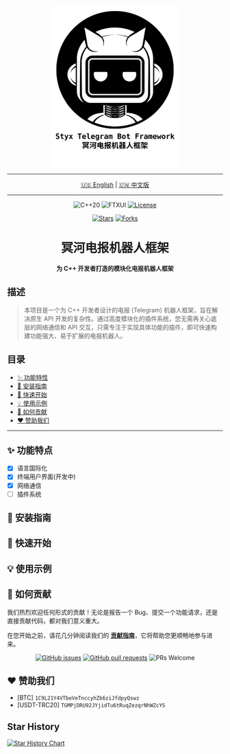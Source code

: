 <p align="center">
    <img src="Styx-Telegram-Bot-Framework.svg" alt="Styx Telegram Bot Framework Logo" width="300"/>
</p>

<hr/>

<p align="center">
  <a href="README.md">🇺🇸 English</a> | <a href="README.zh-CN.md">🇨🇳 中文版</a>
</p>

<hr/>

<p align="center">
  <!-- 核心技术 -->
  <img src="https://img.shields.io/badge/C++-20-blue.svg?style=flat-square&logo=c%2B%2B&logoColor=white" alt="C++20">
  <img src="https://img.shields.io/badge/TUI-FTXUI-blueviolet.svg?style=flat-square" alt="FTXUI">
  <!-- 许可证 -->
  <a href="LICENSE"><img src="https://img.shields.io/badge/License-AGPL_v3-blue.svg?style=flat-square" alt="License"></a>
</p>

<p align="center">
  <!-- 社交徽章 -->
  <a href="https://github.com/OasisPioneer/StyxTelegramBotFramework/stargazers"><img src="https://img.shields.io/github/stars/OasisPioneer/StyxTelegramBotFramework?style=social" alt="Stars"></a>
  <a href="https://github.com/OasisPioneer/StyxTelegramBotFramework/network/members"><img src="https://img.shields.io/github/forks/OasisPioneer/StyxTelegramBotFramework?style=social" alt="Forks"></a>
</p>

<h1 align="center">
冥河电报机器人框架
</h1>

<p align="center">
  <b>为 C++ 开发者打造的模块化电报机器人框架</b>
</p>

## 描述

> 本项目是一个为 C++ 开发者设计的电报 (Telegram) 机器人框架，旨在解决原生 API 开发的复杂性。通过高度模块化的插件系统，您无需再关心底层的网络通信和
> API 交互，只需专注于实现具体功能的插件，即可快速构建功能强大、易于扩展的电报机器人。

## 目录

- [✨ 功能特性](#-功能特点)
- [🔧 安装指南](#-安装指南)
- [🚀 快速开始](#-快速开始)
- [💡 使用示例](#-使用示例)
- [🤝 如何贡献](#-如何贡献)
- [❤️ 赞助我们](#-赞助我们)

---

## ✨ 功能特点

* [X] 语言国际化
* [X] 终端用户界面(开发中)
* [X] 网络通信
* [ ] 插件系统

## 🔧 安装指南

## 🚀 快速开始

## 💡 使用示例

## 🤝 如何贡献

我们热烈欢迎任何形式的贡献！无论是报告一个 Bug、提交一个功能请求，还是直接贡献代码，都对我们意义重大。

在您开始之前，请花几分钟阅读我们的 **[贡献指南](./Docs/CONTRIBUTING.zh-CN.md)**，它将帮助您更顺畅地参与进来。

<p align="center">
  <a href="https://github.com/OasisPioneer/StyxTelegramBotFramework/issues"><img src="https://img.shields.io/github/issues/OasisPioneer/StyxTelegramBotFramework?style=flat-square" alt="GitHub issues"></a>
  <a href="https://github.com/OasisPioneer/StyxTelegramBotFramework/pulls"><img src="https://img.shields.io/github/issues-pr/OasisPioneer/StyxTelegramBotFramework?style=flat-square" alt="GitHub pull requests"></a>
  <img src="https://img.shields.io/badge/PRs-welcome-brightgreen.svg?style=flat-square" alt="PRs Welcome">
</p>

## ❤️ 赞助我们

* [BTC] `1C9L21Y4VTbeVeTnccyhZb6ziJfdpyQswz`
* [USDT-TRC20] `TGMPjDRU92JYjidTu6tRuqZezqrNhWZcYS`

## Star History

[![Star History Chart](https://api.star-history.com/svg?repos=OasisPioneer/StyxTelegramBotFramework&type=Date)](https://www.star-history.com/#OasisPioneer/StyxTelegramBotFramework&Date)